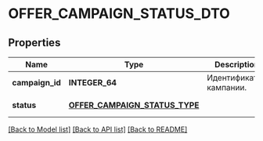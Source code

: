 # OFFER_CAMPAIGN_STATUS_DTO

## Properties
Name | Type | Description | Notes
------------ | ------------- | ------------- | -------------
**campaign_id** | **INTEGER_64** | Идентификатор кампании.  | [default to null]
**status** | [**OFFER_CAMPAIGN_STATUS_TYPE**](OfferCampaignStatusType.md) |  | [default to null]

[[Back to Model list]](../README.md#documentation-for-models) [[Back to API list]](../README.md#documentation-for-api-endpoints) [[Back to README]](../README.md)


